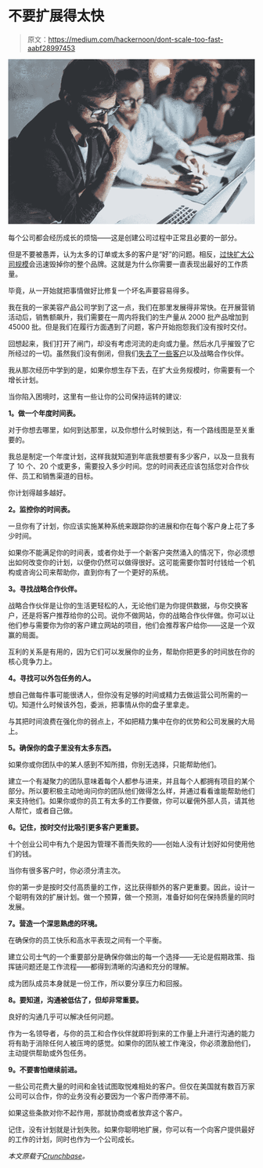 # 不要扩展得太快

> 原文：<https://medium.com/hackernoon/dont-scale-too-fast-aabf28997453>

![](img/f16bc15a68f33a128596b1d95978f91d.png)

每个公司都会经历成长的烦恼——这是创建公司过程中正常且必要的一部分。

但是不要被愚弄，认为太多的订单或太多的客户是“好”的问题。相反，[过快扩大公司规模](https://about.crunchbase.com/blog/scaling-culture/)会迅速毁掉你的整个品牌。这就是为什么你需要一直表现出最好的工作质量。

毕竟，从一开始就把事情做好比修复一个坏名声要容易得多。

我在我的一家美容产品公司学到了这一点，我们在那里发展得非常快。在开展营销活动后，销售额飙升，我们需要在一周内将我们的生产量从 2000 批产品增加到 45000 批。但是我们在履行方面遇到了问题，客户开始抱怨我们没有按时交付。

回想起来，我们打开了闸门，却没有考虑河流的走向或力量。然后水几乎摧毁了它所经过的一切。虽然我们没有倒闭，但我们[失去了一些客户](https://about.crunchbase.com/blog/customer-success-best-practices/)以及战略合作伙伴。

我从那次经历中学到的是，如果你想生存下去，在扩大业务规模时，你需要有一个增长计划。

当你陷入困境时，这里有一些让你的公司保持运转的建议:

**1。做一个年度时间表。**

对于你想去哪里，如何到达那里，以及你想什么时候到达，有一个路线图是至关重要的。

我总是制定一个年度计划，这样我就知道到年底我想要有多少客户，以及一旦我有了 10 个、20 个或更多，需要投入多少时间。您的时间表还应该包括您对合作伙伴、员工和销售渠道的目标。

你计划得越多越好。

**2。监控你的时间表。**

一旦你有了计划，你应该实施某种系统来跟踪你的进展和你在每个客户身上花了多少时间。

如果你不能满足你的时间表，或者你处于一个新客户突然涌入的情况下，你必须想出如何改变你的计划，以便你仍然可以做得很好。这可能需要你暂时付钱给一个机构或咨询公司来帮助你，直到你有了一个更好的系统。

**3。寻找战略合作伙伴。**

战略合作伙伴是让你的生活更轻松的人，无论他们是为你提供数据，与你交换客户，还是将客户推荐给你的公司。说你不做网站，你的战略合作伙伴做。你可以让他们参与需要你为你的客户建立网站的项目，他们会推荐客户给你——这是一个双赢的局面。

互利的关系是有用的，因为它们可以发展你的业务，帮助你把更多的时间放在你的核心竞争力上。

**4。寻找可以外包任务的人。**

想自己做每件事可能很诱人，但你没有足够的时间或精力去做运营公司所需的一切。知道什么时候该外包，委派，把事情从你的盘子里拿走。

与其把时间浪费在强化你的弱点上，不如把精力集中在你的优势和公司发展的大局上。

**5。确保你的盘子里没有太多东西。**

如果你或你团队中的某人感到不知所措，你别无选择，只能帮助他们。

建立一个有凝聚力的团队意味着每个人都参与进来，并且每个人都拥有项目的某个部分。所以要积极主动地询问你的团队他们做得怎么样，并通过看看谁能帮助他们来支持他们。如果你或你的员工有太多的工作要做，你可以雇佣外部人员，请其他人帮忙，或者自己做。

**6。记住，按时交付比吸引更多客户更重要。**

十个创业公司中有九个是因为管理不善而失败的——创始人没有计划好如何使用他们的钱。

当你有很多客户时，你必须分清主次。

你的第一步是按时交付高质量的工作，这比获得额外的客户更重要。因此，设计一个聪明有效的扩展计划。做一个预算，做一个预测，准备好如何在保持质量的同时发展。

**7。营造一个深思熟虑的环境。**

在确保你的员工快乐和高水平表现之间有一个平衡。

建立公司士气的一个重要部分是确保你做出的每一个选择——无论是假期政策、指挥链问题还是工作流程——都得到清晰的沟通和充分的理解。

成为团队成员本身就是一份工作，所以要分享压力和回报。

**8。要知道，沟通被低估了，但却非常重要。**

良好的沟通几乎可以解决任何问题。

作为一名领导者，与你的员工和合作伙伴就即将到来的工作量上升进行沟通的能力将有助于消除任何人被压垮的感觉。如果你的团队被工作淹没，你必须激励他们，主动提供帮助或外包任务。

**9。不要害怕继续前进。**

一些公司花费大量的时间和金钱试图取悦难相处的客户。但仅在美国就有数百万家公司可以合作，你的业务没有必要因为一个客户而停滞不前。

如果这些条款对你不起作用，那就协商或者放弃这个客户。

记住，没有计划就是计划失败。如果你聪明地扩展，你可以有一个向客户提供最好的工作的计划，同时也作为一个公司成长。

*本文原载于*[*Crunchbase*](https://about.crunchbase.com/blog/company-scaling-too-quickly/)*。*